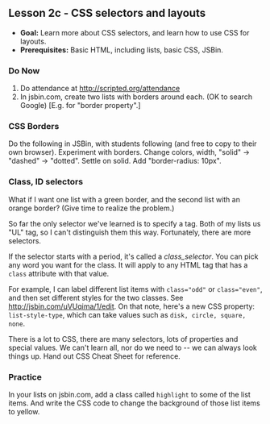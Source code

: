 Lesson 2c - CSS selectors and layouts
-------------------------------------

- **Goal:** Learn more about CSS selectors, and learn how to use CSS for layouts.
- **Prerequisites:** Basic HTML, including lists, basic CSS, JSBin.

### Do Now
1. Do attendance at http://scripted.org/attendance
2. In jsbin.com, create two lists with borders around each. (OK to search Google) [E.g. for "border property".]

### CSS Borders

Do the following in JSBin, with students following (and free to copy to their own browser). Experiment with borders. Change colors, width, "solid" -> "dashed" -> "dotted". Settle on solid. Add "border-radius: 10px".

### Class, ID selectors

What if I want one list with a green border, and the second list with an orange border? (Give time to realize the problem.)

So far the only selector we've learned is to specify a tag. Both of my lists us "UL" tag, so I can't distinguish them this way. Fortunately, there are more selectors.

If the selector starts with a period, it's called a _class_selector_. You can pick any word you want for the class. It will apply to any HTML tag that has a `class` attribute with that value.

For example, I can label different list items with `class="odd"` or `class="even"`, and then set different styles for the two classes. See http://jsbin.com/uVUqima/1/edit. On that note, here's a new CSS property: `list-style-type`, which can take values such as `disk, circle, square, none`.

There is a lot to CSS, there are many selectors, lots of properties and special values. We can't learn all, nor do we need to -- we can always look things up. Hand out CSS Cheat Sheet for reference.

### Practice

In your lists on jsbin.com, add a class called `highlight` to some of the list items. And write the CSS code to change the background of those list items to yellow.
